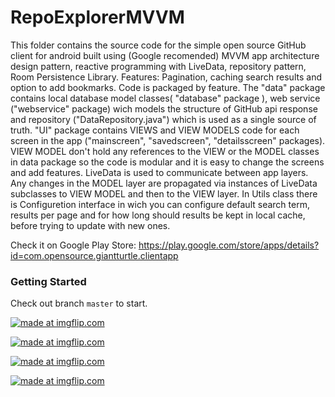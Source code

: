 # RepoExplorerMVVM

This folder contains the source code for the simple open source GitHub client for android built using (Google recomended) MVVM app architecture design pattern, reactive programming with LiveData, repository pattern, Room Persistence Library.
Features: Pagination, caching search results and option to add bookmarks.
Code is packaged by feature. The "data" package contains local database model classes( "database" package ), web service ("webservice" package) wich models the structure of GitHub api response and repository ("DataRepository.java") which is used as a single source of truth.
"UI" package contains VIEWS and VIEW MODELS code for each screen in the app ("mainscreen", "savedscreen", "detailsscreen" packages). VIEW MODEL don't hold any references to the VIEW  or the MODEL classes in data package so the code is modular and it is easy to change the screens and add features.
LiveData is used to communicate between app layers. Any changes in the MODEL layer are propagated via instances of LiveData subclasses to VIEW MODEL and then to the VIEW layer.
In Utils class there is Configuretion interface in wich you can configure default search term, results per page and for how long should results be kept in local cache, before trying to update with new ones.

Check it on Google Play Store: https://play.google.com/store/apps/details?id=com.opensource.giantturtle.clientapp

### Getting Started

Check out branch `master` to start.

<a href="https://imgflip.com/gif/2e1ezw"><img src="https://i.imgflip.com/2e1ezw.gif" title="made at imgflip.com"/></a>

<a href="https://imgflip.com/gif/2e1f1g"><img src="https://i.imgflip.com/2e1f1g.gif" title="made at imgflip.com"/></a>

<a href="https://imgflip.com/gif/2e1eye"><img src="https://i.imgflip.com/2e1eye.gif" title="made at imgflip.com"/></a>

<a href="https://imgflip.com/gif/2e1f2m"><img src="https://i.imgflip.com/2e1f2m.gif" title="made at imgflip.com"/></a>





